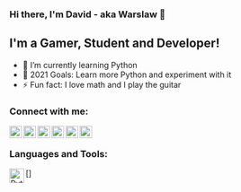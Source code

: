 ### Hi there, I'm David - aka Warslaw 👋

## I'm a Gamer, Student and Developer!

- 🌱 I’m currently learning Python
- 🥅 2021 Goals: Learn more Python and experiment with it
- ⚡ Fun fact: I love math and I play the guitar

### Connect with me:

[<img align="left" alt="YourLocalJapanese | YouTube" width="22px" src="https://cdn.jsdelivr.net/npm/simple-icons@v3/icons/youtube.svg" />][youtube]
[<img align="left" alt="YourLocalJapanese | Twitter" width="22px" src="https://cdn.jsdelivr.net/npm/simple-icons@v3/icons/twitter.svg" />][twitter]
[<img align="left" alt="Warslaw | Discord" width="22px" src="https://cdn.jsdelivr.net/npm/simple-icons@3.13.0/icons/discord.svg" />][discord]
[<img align="left" alt="Warslaw | Reddit" width="22px" src="https://cdn.jsdelivr.net/npm/simple-icons@3.13.0/icons/reddit.svg" />][reddit]
[<img align="left" alt="YourLocalJapanese | Spotify" width="22px" src="https://cdn.jsdelivr.net/npm/simple-icons@3.13.0/icons/spotify.svg" />][spotify]
[<img align="left" alt="Warslaw | Steam" width="22px" src="https://cdn.jsdelivr.net/npm/simple-icons@3.13.0/icons/steam.svg" />][steam]


<br />

### Languages and Tools:

[<img align="left" alt="Python" width="26px" src="https://cdn.jsdelivr.net/npm/simple-icons@3.13.0/icons/python.svg" />]

</details>

[twitter]: https://twitter.com/IocalJapanese
[youtube]: https://www.youtube.com/channel/UCmmYlMbP34KGQx2BOdSG87g
[discord]: https://discord.gg/RCuRNnzK8g
[reddit]: https://www.reddit.com/user/WarsIaw
[spotify]: https://open.spotify.com/user/3wmtk4gqe2bkzqg00jun6c3q9
[steam]: https://steamcommunity.com/id/Warslaw/

